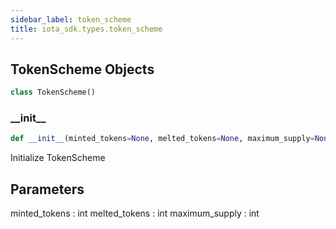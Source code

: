 ```yaml
---
sidebar_label: token_scheme
title: iota_sdk.types.token_scheme
---
```


## TokenScheme Objects

```python
class TokenScheme()
```

### \_\_init\_\_

```python
def __init__(minted_tokens=None, melted_tokens=None, maximum_supply=None)
```

Initialize TokenScheme

Parameters
----------
minted_tokens : int
melted_tokens : int
maximum_supply : int

